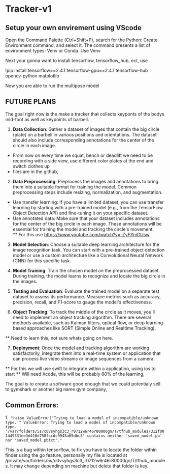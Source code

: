 # Tracker-v1

## Setup your own envirement using VScode

Open the Command Palette (Ctrl+Shift+P), search for the Python: Create Environment command, and select it. 
The command presents a list of environment types: Venv or Conda. Use Venv

Next your gonna want to install tensorflow, tensorflow_hub, ect, use

!pip install tensorflow==2.4.1 tensorflow-gpu==2.4.1 tensorflow-hub opencv-python matplotlib

Now you are able to run the multipose model






## FUTURE PLANS

The goal right now is the make a tracker that collects keyponts of the bodys mid-foot as well as keypoints of barbell.

1. **Data Collection**: Gather a dataset of images that contain the big circle (plate) on a barbell in various positions and orientations. The dataset should also include corresponding annotations for the center of the circle in each image.

  - From now on every time we squat, bench or deadlift we need to be recording with a side view, use different color plates at the end and switch clothes up
  - files are in the github,


2. **Data Preprocessing**: Preprocess the images and annotations to bring them into a suitable format for training the model. Common preprocessing steps include resizing, normalization, and augmentation.

  - Use transfer learning: If you have a limited dataset, you can use transfer learning by starting with a pre-trained model (e.g., from the TensorFlow Object Detection API) and fine-tuning it on your specific dataset.
  - Use annotated data: Make sure that your dataset includes annotations for the center of the big circle in each image. These annotations will be essential for training the model and tracking the circle's movement.  
    ** For this use https://www.youtube.com/watch?v=-ZyFYniGUsw

3. **Model Selection**: Choose a suitable deep learning architecture for the image recognition task. You can start with a pre-trained object detection model or use a custom architecture like a Convolutional Neural Network (CNN) for this specific task.
    
4. **Model Training**: Train the chosen model on the preprocessed dataset. During training, the model learns to recognize and locate the big circle in the images.
    
5. **Testing and Evaluation**: Evaluate the trained model on a separate test dataset to assess its performance. Measure metrics such as accuracy, precision, recall, and F1-score to gauge the model's effectiveness.
    
6. **Object Tracking**: To track the middle of the circle as it moves, you'll need to implement an object tracking algorithm. There are several methods available, such as Kalman filters, optical flow, or deep learning-based approaches like SORT (Simple Online and Realtime Tracking).

  ** Need to learn this, not sure whats going on here.
    
7. **Deployment**: Once the model and tracking algorithm are working satisfactorily, integrate them into a real-time system or application that can process live video streams or image sequences from a camera.
    
  ** For this we will use swift to integrate within a application, using ios to start
  ** Will need Xcode, this will be probably 60% of the learning,






The goal is to create a software good enough that we could potentialy sell to gymshark or another big name gym company,





## Common Errors:

1.``` "raise ValueError("Trying to load a model of incompatible/unknown type. "
ValueError: Trying to load a model of incompatible/unknown type. '/var/folders/5s/c0vsyhgs3c3_r0712w6r46r80000gn/T/tfhub_modules/312f001449331ee3d410d758fccdc9945a65dbc3' contains neither 'saved_model.pb' nor 'saved_model.pbtxt'."```

  This is a bug within tensorflow, to fix you have to locate the folder within finder using the go feature, personally my file is located at /private/var/folders/5s/c0vsyhgs3c3_r0712w6r46r80000gn/T/tfhub_modules. It may change depending on machine but delete that folder is key.



